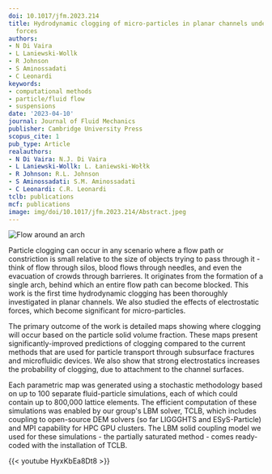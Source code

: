 ```yaml
---
doi: 10.1017/jfm.2023.214
title: Hydrodynamic clogging of micro-particles in planar channels under electrostatic
  forces
authors:
- N Di Vaira
- L Laniewski-Wollk
- R Johnson
- S Aminossadati
- C Leonardi
keywords:
- computational methods
- particle/fluid flow
- suspensions
date: '2023-04-10'
journal: Journal of Fluid Mechanics
publisher: Cambridge University Press
scopus_cite: 1
pub_type: Article
realauthors:
- N Di Vaira: N.J. Di Vaira
- L Laniewski-Wollk: L. Łaniewski-Wołłk
- R Johnson: R.L. Johnson
- S Aminossadati: S.M. Aminossadati
- C Leonardi: C.R. Leonardi
tclb: publications
mcf: publications
image: img/doi/10.1017/jfm.2023.214/Abstract.jpeg
---
```


![Flow around an arch](/img/doi/10.1017/jfm.2023.214/Abstract.jpeg)

Particle clogging can occur in any scenario where a flow path or constriction is small relative to the size of objects trying to pass through it - think of flow through silos, blood flows through needles, and even the evacuation of crowds through barrieres. It originates from the formation of a single arch, behind which an entire flow path can become blocked. This work is the first time hydrodynamic clogging has been thoroughly investigated in planar channels. We also studied the effects of electrostatic forces, which become significant for micro-particles.

The primary outcome of the work is detailed maps showing where clogging will occur based on the particle solid volume fraction. These maps present significantly-improved predictions of clogging compared to the current methods that are used for particle transport through subsurface fractures and microfluidic devices. We also show that strong electrostatics increases the probability of clogging, due to attachment to the channel surfaces.

Each parametric map was generated using a stochastic methodology based on up to 100 separate fluid-particle simulations, each of which could contain up to 800,000 lattice elements. The efficient computation of these simulations was enabled by our group's LBM solver, TCLB, which includes coupling to open-source DEM solvers (so far LIGGGHTS and ESyS-Particle) and MPI capability for HPC GPU clusters. The LBM solid coupling model we used for these simulations - the partially saturated method - comes ready-coded with the installation of TCLB. 

{{< youtube HyxKbEa8Dt8 >}}
